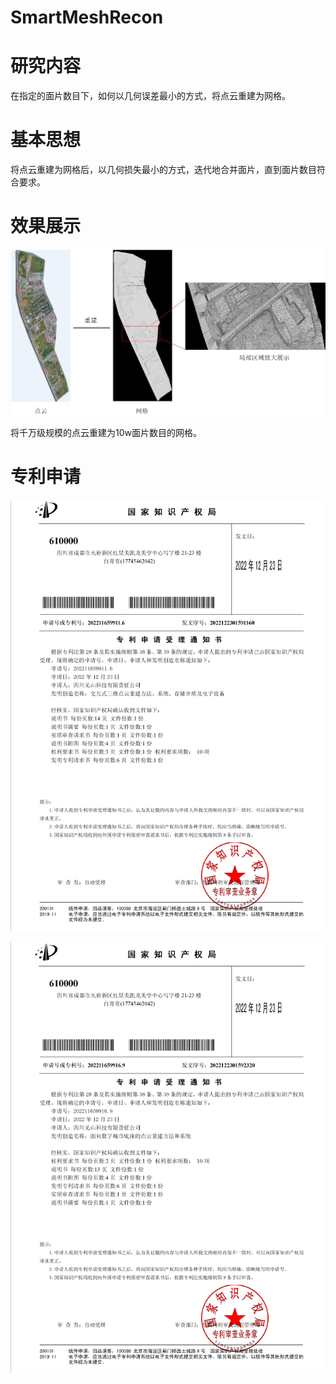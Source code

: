 # SmartMeshRecon

# 研究内容

在指定的面片数目下，如何以几何误差最小的方式，将点云重建为网格。

# 基本思想

将点云重建为网格后，以几何损失最小的方式，迭代地合并面片，直到面片数目符合要求。

# 效果展示

![image](pictures/demo.png)

将千万级规模的点云重建为10w面片数目的网格。

# 专利申请

![image](pictures/专利受理1.png)

![image](pictures/专利受理2.png)
